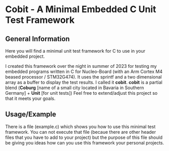 # Cobit - A Minimal Embedded C Unit Test Framework

## General Information

Here you will find a minimal unit test framework for C to use in your embedded project.

I created this framework over the night in summer of 2023 for testing my embedded programs
written in C for Nucleo-Board (with an Arm Cortex M4 beased processor / STM32G474).
It uses the sprintf and a two dimensional array as a buffer to display the test results.
I called it **cobit**. **cobit** is a partial blend (**Coburg** \[name of a small city located in Bavaria in Southern Germany\] + **Unit** \[for unit tests\])
Feel free to extend/adjust this project so that it meets your goals.

## Usage/Example

There is a file (example.c) which shows you how to use this minimal test framework.
You can not execute that file (becaue there are other header files that you have to add to your project)
but the purpose of this file should be giving you ideas how can you use this framework your personal projects.


